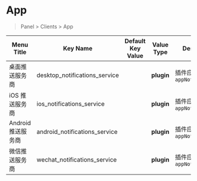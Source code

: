 # App

> Panel > Clients > App

| Menu Title | Key Name | Default Key Value | Value Type | Description |
| --- | --- | --- | --- | --- |
| 桌面推送服务商 | desktop_notifications_service |  | **plugin** | 插件应用场景参数 `appNotifications` |
| iOS 推送服务商 | ios_notifications_service |  | **plugin** | 插件应用场景参数 `appNotifications` |
| Android 推送服务商 | android_notifications_service |  | **plugin** | 插件应用场景参数 `appNotifications` |
| 微信推送服务商 | wechat_notifications_service |  | **plugin** | 插件应用场景参数 `appNotifications` |
